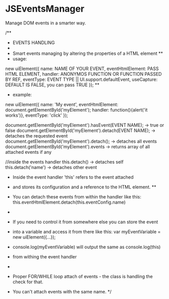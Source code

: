 # JSEventsManager
Manage DOM events in a smarter way.

/**
 * EVENTS HANDLING
 *
 * Smart events managing by altering the properties of a HTML element
 **
 * usage:

new uiElement({
	    name:               NAME OF YOUR EVENT,
	    eventHtmlElement:   PASS HTML ELEMENT,
	    handler:            ANONYMOS FUNCTION OR FUNCTION PASSED BY REF,
	    eventType:          EVENT TYPE || UI.support.defaultEvent,
        useCapture:         DEFAULT IS FALSE, you can pass TRUE
    });
 **
 * example:

new uiElement({
	    name:               'My event',
	    eventHtmlElement:   document.getElementById('myElement');
	    handler:            function(){alert('it works')},
	    eventType:          'click'
    });

document.getElementById('myElement').hasEvent(EVENT NAME);  -> true or false
document.getElementById('myElement').detach(EVENT NAME);    -> detaches the requested event
document.getElementById('myElement').detach();              -> detaches all events
document.getElementById('myElement').events                 -> returns array of all attached events if any

//inside the events handler
this.detach()                                               -> detaches self
this.detach('name')                                         -> detaches other event

 * Inside the event handler 'this' refers to the event attached
 * and stores its configuration and a reference to the HTML element.
 **
 * You can detach these events from within the handler like this:
 this.eventHtmlElement.detach(this.eventConfig.name)

 *
 * If you need to control it from somewhere else you can store the event
 * into a variable and access it from there like this:
 var myEventVariable = new uiElement({...});

 * console.log(myEventVariable) will output the same as console.log(this)
 * from withing the event handler
 *
 * Proper FOR/WHILE loop attach of events - the class is handling the check for that.
 * You can't attach events with the same name.
 */